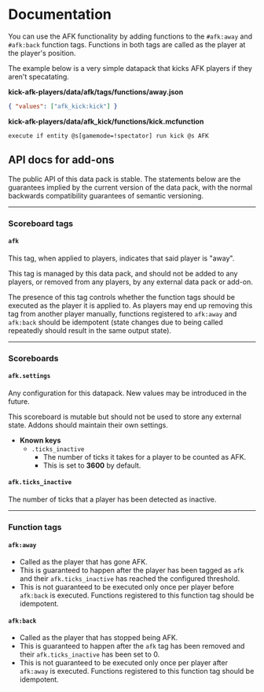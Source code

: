 # Documentation

You can use the AFK functionality by adding functions to the `#afk:away` and
`#afk:back` function tags. Functions in both tags are called as the player at
the player's position.

The example below is a very simple datapack that kicks AFK players if they
aren't specatating.

**kick-afk-players/data/afk/tags/functions/away.json**

```json
{ "values": ["afk_kick:kick"] }
```

**kick-afk-players/data/afk_kick/functions/kick.mcfunction**

```mcfunction
execute if entity @s[gamemode=!spectator] run kick @s AFK
```

## API docs for add-ons

The public API of this data pack is stable. The statements below are the guarantees implied by the current version of the data pack, with the normal backwards compatibility guarantees of semantic versioning.

---

### Scoreboard tags

#### `afk`
This tag, when applied to players, indicates that said player is "away".

This tag is managed by this data pack, and should not be added to any players, or removed from any players, by any external data pack or add-on.

The presence of this tag controls whether the function tags should be executed as the player it is applied to. As players may end up removing this tag from another player manually, functions registered to `afk:away` and `afk:back` should be idempotent (state changes due to being called repeatedly should result in the same output state).

---

### Scoreboards

#### `afk.settings`

Any configuration for this datapack. New values may be introduced in the future.

This scoreboard is mutable but should not be used to store any external state. Addons should maintain their own settings.

- **Known keys**
  - `.ticks_inactive`
    - The number of ticks it takes for a player to be counted as AFK.
    - This is set to **3600** by default.

#### `afk.ticks_inactive`

The number of ticks that a player has been detected as inactive.

---

### Function tags

#### `afk:away`

- Called as the player that has gone AFK.
- This is guaranteed to happen after the player has been tagged as `afk` and their `afk.ticks_inactive` has reached the configured threshold.
- This is not guaranteed to be executed only once per player before `afk:back` is executed. Functions registered to this function tag should be idempotent.

#### `afk:back`

- Called as the player that has stopped being AFK.
- This is guaranteed to happen after the `afk` tag has been removed and their `afk.ticks_inactive` has been set to 0.
- This is not guaranteed to be executed only once per player after `afk:away` is executed. Functions registered to this function tag should be idempotent.
